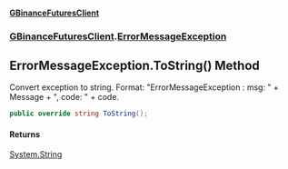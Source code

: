 #### [GBinanceFuturesClient](./index.md 'index')
### [GBinanceFuturesClient](./GBinanceFuturesClient.md 'GBinanceFuturesClient').[ErrorMessageException](./GBinanceFuturesClient-ErrorMessageException.md 'GBinanceFuturesClient.ErrorMessageException')
## ErrorMessageException.ToString() Method
Convert exception to string. Format: "ErrorMessageException : msg: " + Message + ", code: " + code.  
```csharp
public override string ToString();
```
#### Returns
[System.String](https://docs.microsoft.com/en-us/dotnet/api/System.String 'System.String')  
  
